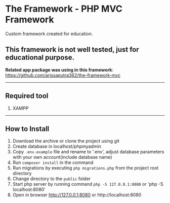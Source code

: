# The Framework - PHP MVC Framework
Custom framework created for education.

## This framework is not well tested, just for educational purpose.
**Related app package was using in this framework**: https://github.com/arissaputra362/the-framework-mvc

----

## Required tool

1. XAMPP

----

## How to Install

1. Download the archive or clone the project using git
2. Create database in localhost/phpmyadmin
3. Copy `.env.example` file and rename to '.env', adjust database parameters with your own account(include database name)
4. Run `composer install` in the command
5. Run migrations by executing `php migrations.php` from the project root directory
6. Change directory to the `public` folder 
7. Start php server by running command `php -S 127.0.0.1:8080` or 'php -S localhost:8080'
8. Open in browser http://127.0.0.1:8080 or http://localhost:8080
